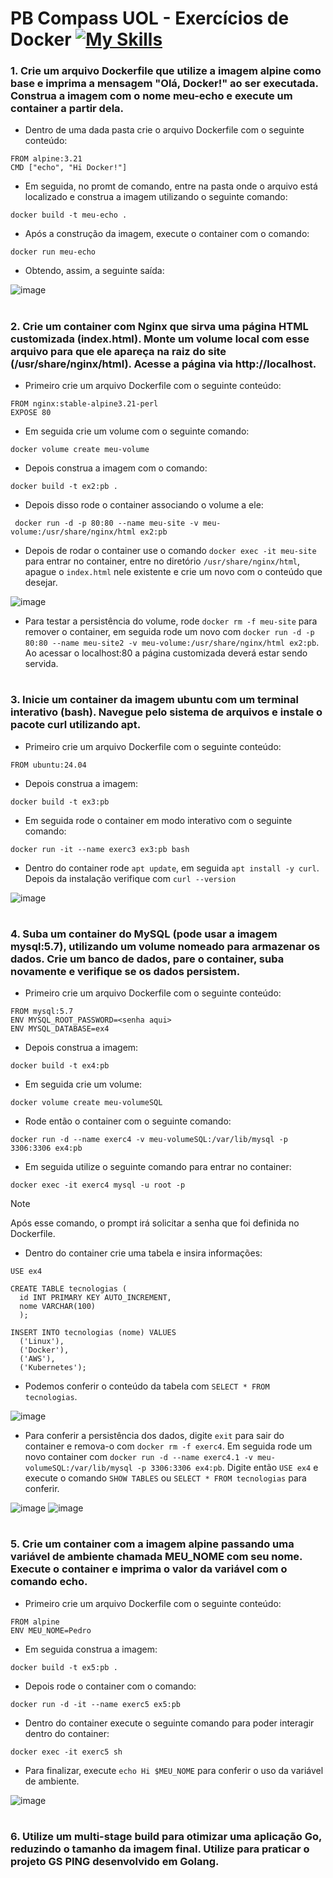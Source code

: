 # PB Compass UOL - Exercícios de Docker  [![My Skills](https://skillicons.dev/icons?i=docker)](https://skillicons.dev)

### 1. Crie um arquivo Dockerfile que utilize a imagem alpine como base e imprima a mensagem "Olá, Docker!" ao ser executada. Construa a imagem com o nome meu-echo e execute um container a partir dela.

* Dentro de uma dada pasta crie o arquivo Dockerfile com o seguinte conteúdo:

```
FROM alpine:3.21
CMD ["echo", "Hi Docker!"]
```
 * Em seguida, no promt de comando, entre na pasta onde o arquivo está localizado e construa a imagem utilizando o seguinte comando:

```
docker build -t meu-echo .
```

* Após a construção da imagem, execute o container com o comando:

```
docker run meu-echo
```
* Obtendo, assim, a seguinte saída: </br>

![image](https://github.com/user-attachments/assets/3f7c760c-0974-46a4-a2c8-33e754d55071)
#
### 2. Crie um container com Nginx que sirva uma página HTML customizada (index.html). Monte um volume local com esse arquivo para que ele apareça na raiz do site (/usr/share/nginx/html). Acesse a página via http://localhost.

* Primeiro crie um arquivo Dockerfile com o seguinte conteúdo:

```
FROM nginx:stable-alpine3.21-perl
EXPOSE 80
```
* Em seguida crie um volume com o seguinte comando:

```
docker volume create meu-volume
```
* Depois construa a imagem com o comando:

```
docker build -t ex2:pb .
```
* Depois disso rode o container associando o volume a ele:

```
 docker run -d -p 80:80 --name meu-site -v meu-volume:/usr/share/nginx/html ex2:pb
```
* Depois de rodar o container use o comando `docker exec -it meu-site` para entrar no container, entre no diretório `/usr/share/nginx/html`, apague o `index.html` nele existente e crie um novo com o conteúdo que desejar.

![image](https://github.com/user-attachments/assets/75a59711-d3f2-4e11-86cc-4155e6148078)

* Para testar a persistência do volume, rode `docker rm -f meu-site` para remover o container, em seguida rode um novo com `docker run -d -p 80:80 --name meu-site2 -v meu-volume:/usr/share/nginx/html ex2:pb`. Ao acessar o localhost:80 a página customizada deverá estar sendo servida.
#
### 3. Inicie um container da imagem ubuntu com um terminal interativo (bash). Navegue pelo sistema de arquivos e instale o pacote curl utilizando apt.

* Primeiro crie um arquivo Dockerfile com o seguinte conteúdo:

```
FROM ubuntu:24.04
```
* Depois construa a imagem:

```
docker build -t ex3:pb
```
* Em seguida rode o container em modo interativo com o seguinte comando:

```
docker run -it --name exerc3 ex3:pb bash
```
* Dentro do container rode `apt update`, em seguida `apt install -y curl`. Depois da instalação verifique com `curl --version`

![image](https://github.com/user-attachments/assets/4b6f237e-155f-4a53-aa74-2e6c82bd70a2)
#
### 4. Suba um container do MySQL (pode usar a imagem mysql:5.7), utilizando um volume nomeado para armazenar os dados. Crie um banco de dados, pare o container, suba novamente e verifique se os dados persistem.

* Primeiro crie um arquivo Dockerfile com o seguinte conteúdo:

```
FROM mysql:5.7
ENV MYSQL_ROOT_PASSWORD=<senha aqui>
ENV MYSQL_DATABASE=ex4
```
* Depois construa a imagem:

```
docker build -t ex4:pb
```
* Em seguida crie um volume:

```
docker volume create meu-volumeSQL
```

* Rode então o container com o seguinte comando:

```
docker run -d --name exerc4 -v meu-volumeSQL:/var/lib/mysql -p 3306:3306 ex4:pb
```
* Em seguida utilize o seguinte comando para entrar no container:

```
docker exec -it exerc4 mysql -u root -p
```
> [!NOTE]
> Após esse comando, o prompt irá solicitar a senha que foi definida no Dockerfile.

* Dentro do container crie uma tabela e insira informações:

```
USE ex4

CREATE TABLE tecnologias (
  id INT PRIMARY KEY AUTO_INCREMENT,
  nome VARCHAR(100)
  );

INSERT INTO tecnologias (nome) VALUES 
  ('Linux'),
  ('Docker'),
  ('AWS'),
  ('Kubernetes');
```
* Podemos conferir o conteúdo da tabela com `SELECT * FROM tecnologias`.

![image](https://github.com/user-attachments/assets/7377aef7-08c5-4052-865f-e68d9d659733)

* Para conferir a persistência dos dados, digite `exit` para sair do container e remova-o com `docker rm -f exerc4`. Em seguida rode um novo container com `docker run -d --name exerc4.1 -v meu-volumeSQL:/var/lib/mysql -p 3306:3306 ex4:pb`. Digite então `USE ex4` e execute o comando `SHOW TABLES` ou `SELECT * FROM tecnologias` para conferir.

![image](https://github.com/user-attachments/assets/df955993-6686-4bdf-9851-eb55695e8641)
![image](https://github.com/user-attachments/assets/10ffe9c9-8430-4a79-abe8-29ec80f9f100)
#
### 5. Crie um container com a imagem alpine passando uma variável de ambiente chamada MEU_NOME com seu nome. Execute o container e imprima o valor da variável com o comando echo.

* Primeiro crie um arquivo Dockerfile com o seguinte conteúdo:

```
FROM alpine
ENV MEU_NOME=Pedro
```
* Em seguida construa a imagem:

```
docker build -t ex5:pb .
```
* Depois rode o container com o comando:

```
docker run -d -it --name exerc5 ex5:pb
```
* Dentro do container execute o seguinte comando para poder interagir dentro do container:

```
docker exec -it exerc5 sh
```
* Para finalizar, execute `echo Hi $MEU_NOME` para conferir o uso da variável de ambiente.

![image](https://github.com/user-attachments/assets/e5d7a823-9188-4f18-afb2-4653a62ee7b5)
#
### 6. Utilize um multi-stage build para otimizar uma aplicação Go, reduzindo o tamanho da imagem final. Utilize para praticar o projeto GS PING desenvolvido em Golang.

